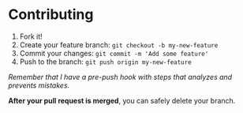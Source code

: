 # Contributing

1. Fork it!
2. Create your feature branch: `git checkout -b my-new-feature`
3. Commit your changes: `git commit -m 'Add some feature'`
4. Push to the branch: `git push origin my-new-feature`

*Remember that I have a pre-push hook with steps that analyzes and prevents mistakes.*

**After your pull request is merged**, you can safely delete your branch.
